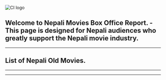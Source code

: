 ![CI logo](https://upload.wikimedia.org/wikipedia/commons/thumb/6/61/Nepali_Cinema.svg/800px-Nepali_Cinema.svg.png)

Welcome to Nepali Movies Box Office Report.
-This page is designed for Nepali audiences who greatly support the Nepali movie industry.
--------

---
## List of Nepali Old Movies.




------




--------


